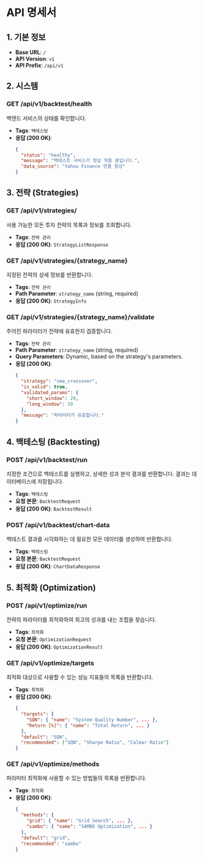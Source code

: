 # API 명세서

## 1. 기본 정보

- **Base URL**: `/`
- **API Version**: `v1`
- **API Prefix**: `/api/v1`

## 2. 시스템

### GET /api/v1/backtest/health

백엔드 서비스의 상태를 확인합니다.

- **Tags**: `백테스팅`
- **응답 (200 OK)**:
  ```json
  {
    "status": "healthy",
    "message": "백테스트 서비스가 정상 작동 중입니다.",
    "data_source": "Yahoo Finance 연결 정상"
  }
  ```

## 3. 전략 (Strategies)

### GET /api/v1/strategies/

사용 가능한 모든 투자 전략의 목록과 정보를 조회합니다.

- **Tags**: `전략 관리`
- **응답 (200 OK)**: `StrategyListResponse`

### GET /api/v1/strategies/{strategy_name}

지정된 전략의 상세 정보를 반환합니다.

- **Tags**: `전략 관리`
- **Path Parameter**: `strategy_name` (string, required)
- **응답 (200 OK)**: `StrategyInfo`

### GET /api/v1/strategies/{strategy_name}/validate

주어진 파라미터가 전략에 유효한지 검증합니다.

- **Tags**: `전략 관리`
- **Path Parameter**: `strategy_name` (string, required)
- **Query Parameters**: Dynamic, based on the strategy's parameters.
- **응답 (200 OK)**:
  ```json
  {
    "strategy": "sma_crossover",
    "is_valid": true,
    "validated_params": {
      "short_window": 20,
      "long_window": 50
    },
    "message": "파라미터가 유효합니다."
  }
  ```

## 4. 백테스팅 (Backtesting)

### POST /api/v1/backtest/run

지정한 조건으로 백테스트를 실행하고, 상세한 성과 분석 결과를 반환합니다. 결과는 데이터베이스에 저장됩니다.

- **Tags**: `백테스팅`
- **요청 본문**: `BacktestRequest`
- **응답 (200 OK)**: `BacktestResult`

### POST /api/v1/backtest/chart-data

백테스트 결과를 시각화하는 데 필요한 모든 데이터를 생성하여 반환합니다.

- **Tags**: `백테스팅`
- **요청 본문**: `BacktestRequest`
- **응답 (200 OK)**: `ChartDataResponse`

## 5. 최적화 (Optimization)

### POST /api/v1/optimize/run

전략의 파라미터를 최적화하여 최고의 성과를 내는 조합을 찾습니다.

- **Tags**: `최적화`
- **요청 본문**: `OptimizationRequest`
- **응답 (200 OK)**: `OptimizationResult`

### GET /api/v1/optimize/targets

최적화 대상으로 사용할 수 있는 성능 지표들의 목록을 반환합니다.

- **Tags**: `최적화`
- **응답 (200 OK)**:
  ```json
  {
    "targets": {
      "SQN": { "name": "System Quality Number", ... },
      "Return [%]": { "name": "Total Return", ... }
    },
    "default": "SQN",
    "recommended": ["SQN", "Sharpe Ratio", "Calmar Ratio"]
  }
  ```

### GET /api/v1/optimize/methods

파라미터 최적화에 사용할 수 있는 방법들의 목록을 반환합니다.

- **Tags**: `최적화`
- **응답 (200 OK)**:
  ```json
  {
    "methods": {
      "grid": { "name": "Grid Search", ... },
      "sambo": { "name": "SAMBO Optimization", ... }
    },
    "default": "grid",
    "recommended": "sambo"
  }
  ```